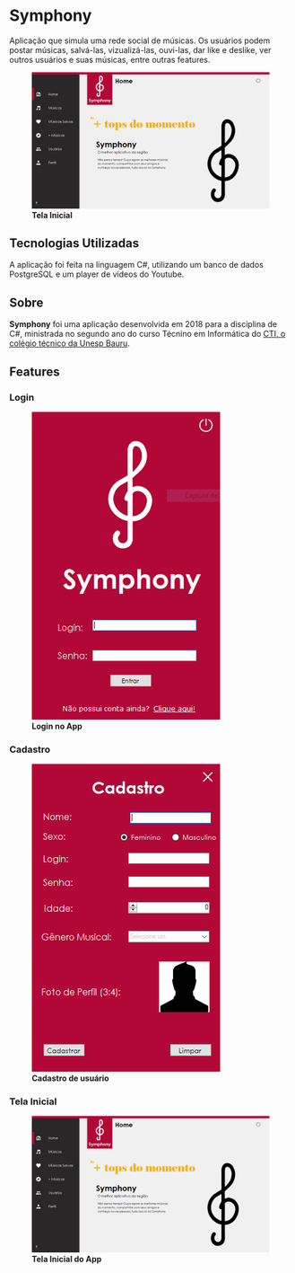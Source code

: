 # Symphony
 
 Aplicação que simula uma rede social de músicas. Os usuários podem postar músicas, salvá-las, vizualizá-las, ouvi-las, dar like e deslike, ver outros usuários e suas músicas, entre outras features.<br> 
 <figure><img src="Symphony/Resources/prints/telaInicial.PNG" alt=""><figcaption><b>Tela Inicial</b></figcaption></figure>

## Tecnologias Utilizadas</h2>
 A aplicação foi feita na linguagem C#, utilizando um banco de dados PostgreSQL e um player de vídeos do Youtube.

## Sobre
 <b>Symphony</b> foi uma aplicação desenvolvida em 2018 para a disciplina de C#, ministrada no segundo ano do curso Técnino em Informática do <a href=https://cti.feb.unesp.br>CTI, o colégio técnico da Unesp Bauru</a>. 

## Features
 <h3>Login</h3>
  <figure><img src="Symphony/Resources/prints/frmLogin.PNG" alt=""><figcaption><b>Login no App</b></figcaption></figure>
 <h3>Cadastro</h3>
  <figure><img src="Symphony/Resources/prints/frmCadastro.PNG" alt=""><figcaption><b>Cadastro de usuário</b></figcaption></figure>
 <h3>Tela Inicial</h3>
                                                                                                                                    <figure><img src="Symphony/Resources/prints/telaInicial.PNG" alt=""><figcaption><b>Tela Inicial do App</b></figcaption></figure>